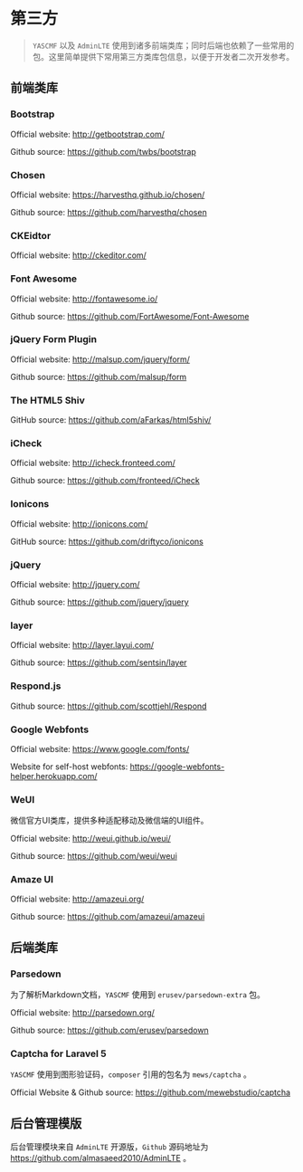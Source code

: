 # 第三方

>   `YASCMF` 以及 `AdminLTE` 使用到诸多前端类库；同时后端也依赖了一些常用的包。这里简单提供下常用第三方类库包信息，以便于开发者二次开发参考。

## 前端类库

### Bootstrap

Official website: http://getbootstrap.com/

Github source: https://github.com/twbs/bootstrap

### Chosen

Official website: https://harvesthq.github.io/chosen/

Github source: https://github.com/harvesthq/chosen

### CKEidtor

Official website: http://ckeditor.com/

### Font Awesome

Official website: http://fontawesome.io/

Github source: https://github.com/FortAwesome/Font-Awesome

### jQuery Form Plugin

Official website: http://malsup.com/jquery/form/

Github source: https://github.com/malsup/form

### The HTML5 Shiv

GitHub source: https://github.com/aFarkas/html5shiv/

### iCheck

Official website: http://icheck.fronteed.com/

Github source: https://github.com/fronteed/iCheck

### Ionicons

Official website: http://ionicons.com/

GitHub source: https://github.com/driftyco/ionicons

### jQuery

Official website: http://jquery.com/

Github source: https://github.com/jquery/jquery

### layer

Official website: http://layer.layui.com/

Github source: https://github.com/sentsin/layer

### Respond.js

Github source: https://github.com/scottjehl/Respond

### Google Webfonts

Official website: https://www.google.com/fonts/

Website for self-host webfonts: https://google-webfonts-helper.herokuapp.com/

### WeUI

微信官方UI类库，提供多种适配移动及微信端的UI组件。

Official website: http://weui.github.io/weui/

Github source: https://github.com/weui/weui

### Amaze UI

Official website: http://amazeui.org/

Github source: https://github.com/amazeui/amazeui


## 后端类库

### Parsedown

为了解析Markdown文档，`YASCMF` 使用到 `erusev/parsedown-extra` 包。

Official website: http://parsedown.org/

Github source: https://github.com/erusev/parsedown

### Captcha for Laravel 5

`YASCMF` 使用到图形验证码，`composer` 引用的包名为 `mews/captcha` 。

Official Website & Github source: https://github.com/mewebstudio/captcha

## 后台管理模版

后台管理模块来自 `AdminLTE` 开源版，`Github` 源码地址为 https://github.com/almasaeed2010/AdminLTE 。
